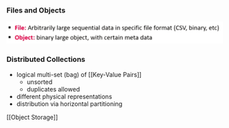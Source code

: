 ### Files and Objects
![](Pasted%20image%2020220610111242.png)

### Distributed Collections
+ logical multi-set (bag) of [[Key-Value Pairs]]
	+ unsorted
	+ duplicates allowed
+ different physical representations
+ distribution via horizontal partitioning

[[Object Storage]]
